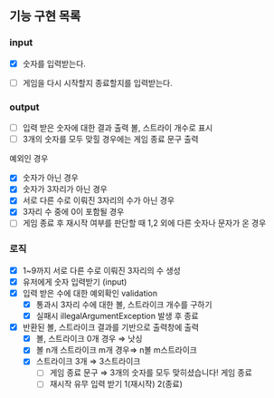 ## 기능 구현 목록


### input
- [x]  숫자를 입력받는다.
- [ ] 게임을 다시 시작할지 종료할지를 입력받는다.


### output
- [ ] 입력 받은 숫자에 대한 결과 출력 볼, 스트라이 개수로 표시
- [ ] 3개의 숫자를 모두 맞힐 경우에는 게임 종료 문구 출력

예외인 경우

- [x]  숫자가 아닌 경우
- [x]  숫자가 3자리가 아닌 경우
- [x]  서로 다른 수로 이뤄진 3자리의 수가 아닌 경우
- [x]  3자리 수 중에 0이 포함될 경우
- [ ]  게임 종료 후 재시작 여부를 판단할 때 1,2 외에 다른 숫자나 문자가 온 경우

### 로직
- [x]  1~9까지 서로 다른 수로 이뤄진 3자리의 수 생성
- [x]  유저에게 숫자 입력받기 (input)
- [x]  입력 받은 수에 대한 예외확인 validation
    - [x]  통과시 3자리 수에 대한 볼, 스트라이크 개수를 구하기
    - [x]  실패시 illegalArgumentException 발생 후 종료
- [x]  반환된 볼, 스트라이크 결과를 기반으로  출력창에 출력
    - [x]  볼, 스트라이크 0개 경우 ⇒ 낫싱
    - [x]  볼 n개 스트라이크 m개 경우⇒ n볼 m스트라이크
    - [x]  스트라이크 3개 ⇒ 3스트라이크
        - [ ]  게임 종료 문구 ⇒ 3개의 숫자를 모두 맞히셨습니다! 게임 종료
        - [ ]  재시작 유무 입력 받기 1(재시작) 2(종료)